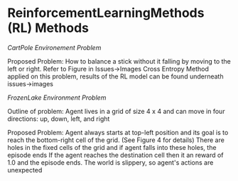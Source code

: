 # ReinforcementLearningMethods (RL) Methods

_CartPole Environement Problem_

Proposed Problem: How to balance a stick without it falling by moving to the left or right. Refer to Figure in Issues->Images
Cross Entropy Method applied on this problem, results of the RL model can be found underneath issues->images

_FrozenLake Environment Problem_

Outline of problem:
Agent lives in a grid of size 4 x 4 and can move in four directions: up, down, left, and right

Proposed Problem:
Agent always starts at top-left position and its goal is to reach the bottom-right cell of the grid. (See Figure 4 for details)
There are holes in the fixed cells of the grid and if agent falls into these holes, the episode ends
If the agent reaches the destination cell then it an reward of 1.0 and the episode ends.
The world is slippery, so agent's actions are unexpected
